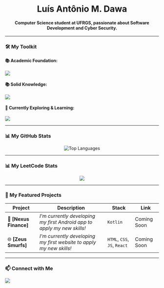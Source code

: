 <!--
<p align="center">
  <img src="URL_TO_YOUR_BANNER" alt="Banner" />
</p>
-->

<h1 align="center">Luís Antônio M. Dawa</h1>
<h4 align="center">Computer Science student at UFRGS, passionate about Software Development and Cyber Security.</h4>

---

### 🛠️ My Toolkit

<p align="left">
  <h4>📚 Academic Foundation:</h4>
  <a href="https://skillicons.dev">
    <img src="https://skillicons.dev/icons?i=java,c,postgres,mongodb" />
  </a>

  <p align="left">
  <h4>📚 Solid Knowledge:</h4>
  <a href="https://skillicons.dev">
    <img src="https://skillicons.dev/icons?i=python,cpp" />
  </a>
  
  <h4>🌱 Currently Exploring & Learning:</h4>
  <a href="https://skillicons.dev">
    <img src="https://skillicons.dev/icons?i=html,css,javascript,react,kotlin,androidstudio,dart,flutter" />
  </a>
</p>

---

### 📊 My GitHub Stats

<p align="center">
  <img align="center" src="https://github-readme-stats.vercel.app/api/top-langs/?username=LuisDawa&layout=compact&locale=en&theme=tokyonight" alt="Top Languages" />
</p>

---

### 📊 My LeetCode Stats

<p align="center">
  <a href="https://leetcode.com/LuisDawa/">
    <img align="center" src="https://leetcard.jacoblin.cool/LuisDawa" />
  </a>
</p>

---

<!--
### 📊 My Codeforces Stats

<p align="left">
  <a href="https://codeforces.com/profile/LuisDawa">
    <img align="center" src="https://codeforces-readme-stats.vercel.app/api/card?username=LuisDawa&theme=tokyonight" />
  </a>
</p>
-->
### 🚀 My Featured Projects

| Project | Description | Stack | Link |
|---|---|---|---|
| 📱 **[Nexus Finance]** | *I'm currently developing my first Android app to apply my new skills!* | `Kotlin` | Coming Soon |
| 🌐 **[Zeus Smurfs]** | *I'm currently developing my first website to apply my new skills!* | `HTML`, `CSS`, `JS`, `React` | Coming Soon |

---

### 📫 Connect with Me

<p align="left">
<a href="https://www.linkedin.com/in/luisdawa/" target="_blank"><img src="https://img.shields.io/badge/-LinkedIn-%230077B5?style=for-the-badge&logo=linkedin&logoColor=white" target="_blank"></a>
</p>
